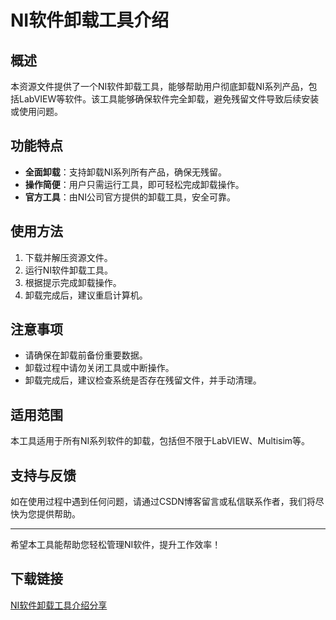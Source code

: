 # NI软件卸载工具介绍

## 概述
本资源文件提供了一个NI软件卸载工具，能够帮助用户彻底卸载NI系列产品，包括LabVIEW等软件。该工具能够确保软件完全卸载，避免残留文件导致后续安装或使用问题。

## 功能特点
- **全面卸载**：支持卸载NI系列所有产品，确保无残留。
- **操作简便**：用户只需运行工具，即可轻松完成卸载操作。
- **官方工具**：由NI公司官方提供的卸载工具，安全可靠。

## 使用方法
1. 下载并解压资源文件。
2. 运行NI软件卸载工具。
3. 根据提示完成卸载操作。
4. 卸载完成后，建议重启计算机。

## 注意事项
- 请确保在卸载前备份重要数据。
- 卸载过程中请勿关闭工具或中断操作。
- 卸载完成后，建议检查系统是否存在残留文件，并手动清理。

## 适用范围
本工具适用于所有NI系列软件的卸载，包括但不限于LabVIEW、Multisim等。

## 支持与反馈
如在使用过程中遇到任何问题，请通过CSDN博客留言或私信联系作者，我们将尽快为您提供帮助。

---

希望本工具能帮助您轻松管理NI软件，提升工作效率！

## 下载链接

[NI软件卸载工具介绍分享](https://pan.quark.cn/s/2bd9b099c3b2)